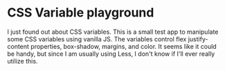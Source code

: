 # CSS Variable playground

I just found out about CSS variables. This is a small test app to manipulate some CSS variables using vanilla JS. The variables control flex justify-content properties, box-shadow, margins, and color. It seems like it could be handy, but since I am usually using Less, I don't know if I'll ever really utilize this.
